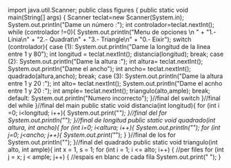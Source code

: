 import java.util.Scanner;
public class figures {
    public static void main(String[] args) {
        Scanner teclat=new Scanner(System.in);
        System.out.println("Dame un número :");
        int controlador=teclat.nextInt();
        while (controlador !=0){
            System.out.println("Menu de opciones \n " +
                    "1.- Línia\n" +
                    "2.- Quadrat\n" +
                    "3.- Triangle\n" +
                    "0.- Eixir");
            switch (controlador){
                case (1):
                    System.out.println("Dame la longitud de la linea entre 1 y 80");
                    int longitud = teclat.nextInt();
                    distancia(longitud);
                    break;
                case (2):
                    System.out.println("Dame la altura :");
                    int altura= teclat.nextInt();
                    System.out.println("Dame el ancho");
                    int ancho= teclat.nextInt();
                    quadrado(altura,ancho);
                    break;
                case (3):
                    System.out.println("Dame la altura entre 1 y 20 :");
                    int alto= teclat.nextInt();
                    System.out.println("Dame el acnho entre 1 y 20 :");
                    int ample= teclat.nextInt();
                    triangulo(alto,ample);
                    break;
                default:
                    System.out.println("Numero incorrecto");
            }//final del switch
        }//final del while
    }//final del main
    public static void distancia(int longitud){
        for (int i =0; i<longitud; i++){
            System.out.print("*");
        }//final del for
        System.out.println("");
    }//final de longitud
    public static void quadrado(int altura, int ancho){
        for (int i=0; i<altura; i++){
            System.out.println("");
            for (int j=0; j<ancho; j++){
                System.out.print("*");
            }
        }//final de los for
        System.out.println("");
    }//final del quadrado
    public static void triangulo(int alto, int ample){
        int x = 1, s = 1;
        for (int i = 1; i <= alto; i++) { //per files
            for (int j = x; j < ample; j++) { //espais en blanc de cada fila
                System.out.print(" ");
            }

